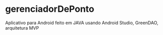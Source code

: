 # gerenciadorDePonto
Aplicativo para Android feito em JAVA usando Android Studio, GreenDAO, arquitetura MVP

